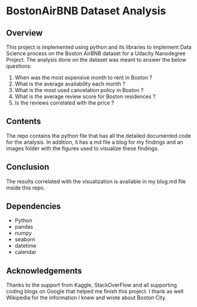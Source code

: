 # BostonAirBNB Dataset Analysis

## Overview
This project is implemented using python and its libraries to implement Data Science process on the Boston AirBNB dataset for a Udacity Nanodegree Project.
The analysis done on the dataset was meant to answer the below questions:

1. When was the most expensive month to rent in Boston ?
2. What is the average availability each month ?
3. What is the most used cancelation policy in Boston ?
4. What is the average review score for Boston residences ?
5. Is the reviews correlated with the price ?

## Contents

The repo contains the python file that has all the detailed documented code for the analysis. In addition, it has a md file a blog for my findings and an images folder with the figures used to visualize these findings.

## Conclusion

The results correlated with the visualization is available in my blog.md file inside this repo.

## Dependencies

* Python
* pandas
* numpy
* seaborn
* datetime
* calendar

## Acknowledgements

Thanks to the support from Kaggle, StackOverFlow and all supporting coding blogs on Google that helped me finish this project. I thank as well Wikipedia for the information I knew and wrote about Boston City.

